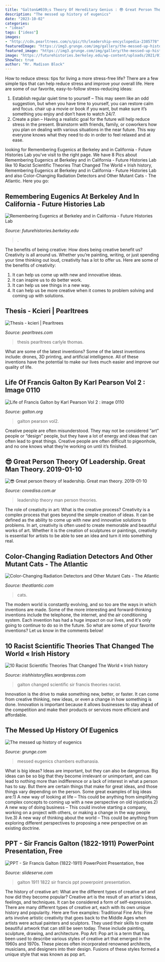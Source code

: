 ```yaml
---
title: "Galton&#039;s Theory Of Hereditary Genius : 😎 Great Person Theory Of Leadership. Great Man Theory. 2019-01-10"
description: "The messed up history of eugenics"
date: "2023-10-02"
categories:
- "ideas"
tags: ["ideas"]
images:
- "http://cdn.pearltrees.com/s/pic/th/leadership-encyclopedia-2385778"
featuredImage: "https://img3.grunge.com/img/gallery/the-messed-up-history-of-eugenics/the-us-considered-locally-operated-gas-chambers-for-euthanasia-1576870269.jpg"
featured_image: "https://img3.grunge.com/img/gallery/the-messed-up-history-of-eugenics/the-us-considered-locally-operated-gas-chambers-for-euthanasia-1576870269.jpg"
image: "https://futurehistories.berkeley.edu/wp-content/uploads/2021/01/iStock-473313016-2.jpg"
ShowToc: true
author: "Mr. Madison Block"
---
```



How to reduce stress: tips for living a more stress-free life?
There are a few simple tips that can help reduce stress and improve your overall life. Here are some of our favorite, easy-to-follow stress-reducing ideas: 
1. Establish regular quiet time to yourself – This may seem like an odd suggestion, but when you have time to yourself, you can restore calm and focus. chair up a movie or book if you want, but make sure it’s something you enjoy and don’t have to watch 24/7. 
2. Create a plan – Having a realistic goal for the future will help reduce stress in the present. Brainstorm with friends, family, or coworkers how you plan on dealing with various situations in the near future. This way everyone knows what they need to do in order to feel relaxed and at ease. 

	

		
looking for Remembering Eugenics at Berkeley and in California - Future Histories Lab you've visit to the right page. We have 8 Pics about Remembering Eugenics at Berkeley and in California - Future Histories Lab like 10 Racist Scientific Theories That Changed The World « Irish history, Remembering Eugenics at Berkeley and in California - Future Histories Lab and also Color-Changing Radiation Detectors and Other Mutant Cats - The Atlantic. Here you go:
		
    
## Remembering Eugenics At Berkeley And In California - Future Histories Lab

<img loading=lazy src="https://futurehistories.berkeley.edu/wp-content/uploads/2021/01/iStock-473313016-2.jpg" onerror="this.onerror=null;this.src='https://tse1.mm.bing.net/th?id=OIP.Y658ZzfkuqezJmawWBe1AAHaE6&amp;pid=15.1';" alt="Remembering Eugenics at Berkeley and in California - Future Histories Lab">

_Source: futurehistories.berkeley.edu_

>. 

	

The benefits of being creative: How does being creative benefit us?
Creativity is all around us. Whether you’re painting, writing, or just spending your time thinking out loud, creativity has a lot to offer us. Here are some of the benefits of creativity: 
1. It can help us come up with new and innovative ideas.
2. It can inspire us to do better work.
3. It can help us see things in a new way.
4. It can help us be more creative when it comes to problem solving and coming up with solutions.

    
## Thesis - Kcieri | Pearltrees

<img loading=lazy src="http://cdn.pearltrees.com/s/pic/th/leadership-encyclopedia-2385778" onerror="this.onerror=null;this.src='https://tse2.mm.bing.net/th?id=OIP.Fhq8HCyq6Z6SsXHwmhd1ugAAAA&amp;pid=15.1';" alt="Thesis - kcieri | Pearltrees">

_Source: pearltrees.com_

>thesis pearltrees carlyle thomas. 

	

What are some of the latest inventions?
Some of the latest inventions include: drones, 3D printing, and artificial intelligence. All of these inventions have the potential to make our lives much easier and improve our quality of life.

    
## Life Of Francis Galton By Karl Pearson Vol 2 : Image 0110

<img loading=lazy src="https://galton.org/galton/search/pearson/vol2/pages/vol2_0110.png" onerror="this.onerror=null;this.src='https://tse3.mm.bing.net/th?id=OIP.IBF4FUqcqBxEWdrwTlr7JAHaJd&amp;pid=15.1';" alt="Life of Francis Galton by Karl Pearson Vol 2 : image 0110">

_Source: galton.org_

>galton pearson vol2. 

	

Creative people are often misunderstood. They may not be considered “art” people or “design” people, but they have a lot of energy and ideas that can often lead to great things. Creative people are often difficult to pigeonhole, and no one knows what they’re working on until it’s finished.

    
## 😎 Great Person Theory Of Leadership. Great Man Theory. 2019-01-10

<img loading=lazy src="https://image.slidesharecdn.com/leadershiptheories2-160714104529/95/major-leadership-theories-6-638.jpg?cb=1468494159" onerror="this.onerror=null;this.src='https://tse4.mm.bing.net/th?id=OIP.CiWM9jCbmZ2LmOdoWl9lTgHaFj&amp;pid=15.1';" alt="😎 Great person theory of leadership. Great man theory. 2019-01-10">

_Source: covedisa.com.ar_

>leadership theory man person theories. 

	

The role of creativity in art: What is the creative process?
Creativity is a complex process that goes beyond the simple creation of ideas. It can be defined as the ability to come up with new and innovative solutions to problems. In art, creativity is often used to create memorable and beautiful works of art. Whether it is the creation of sculptures or paintings, creativity is essential for artists to be able to see an idea and turn it into something real.

    
## Color-Changing Radiation Detectors And Other Mutant Cats - The Atlantic

<img loading=lazy src="https://cdn.theatlantic.com/thumbor/p4RBWATuinFI3mnrB7n7D81UOy8=/8x233:3500x2052/960x500/https://cdn.theatlantic.com/media/img/mt/2015/09/RTR3MPCQ/original.jpg" onerror="this.onerror=null;this.src='https://tse2.mm.bing.net/th?id=OIP.aT0JcYFmNPEfk3_P4Qlk6wHaD2&amp;pid=15.1';" alt="Color-Changing Radiation Detectors and Other Mutant Cats - The Atlantic">

_Source: theatlantic.com_

>cats. 

	

The modern world is constantly evolving, and so too are the ways in which inventions are made. Some of the more interesting and forward-thinking inventions include the telephone, the internet, and the air conditioning system. Each invention has had a huge impact on our lives, and it's only going to continue to do so in the future. So what are some of your favorite inventions? Let us know in the comments below!

    
## 10 Racist Scientific Theories That Changed The World « Irish History

<img loading=lazy src="http://i2.wp.com/listverse.com/wp-content/uploads/2014/11/Galton.jpg?resize=632%2C356" onerror="this.onerror=null;this.src='https://tse1.mm.bing.net/th?id=OIP.L0E-qUgLjvGNkI8ejc1whQHaEL&amp;pid=15.1';" alt="10 Racist Scientific Theories That Changed The World « Irish history">

_Source: irishhistoryfiles.wordpress.com_

>galton changed scientific sir francis theories racist. 

	

Innovation is the drive to make something new, better, or faster. It can come from creative thinking, new ideas, or even a change in how something is done. Innovation is important because it allows businesses to stay ahead of the competition and make their products or services more efficient and affordable.

    
## The Messed Up History Of Eugenics

<img loading=lazy src="https://img3.grunge.com/img/gallery/the-messed-up-history-of-eugenics/the-us-considered-locally-operated-gas-chambers-for-euthanasia-1576870269.jpg" onerror="this.onerror=null;this.src='https://tse4.mm.bing.net/th?id=OIP.buOVBNCiR4EXrVY9v_xmYQHaEK&amp;pid=15.1';" alt="The messed up history of eugenics">

_Source: grunge.com_

>messed eugenics chambers euthanasia. 

	

What is big ideas?
Ideas are important, but they can also be dangerous. Big ideas can be so big that they become irrelevant or unimportant, and can lead to nothing more than indifference or a lack of interest in what a person has to say. But there are certain things that make for great ideas, and those things vary depending on the person. Some great examples of big ideas are:1) A new way of looking at life – This could be anything from simplifying complex concepts to coming up with a new perspective on old injustices.2) A new way of doing business – This could involve starting a company, working on a project with others, or making a change in the way people live.3) A new way of thinking about the world – This could be anything from exploring different perspectives to proposing a new perspective on an existing doctrine.

    
## PPT - Sir Francis Galton (1822-1911) PowerPoint Presentation, Free

<img loading=lazy src="https://image2.slideserve.com/5338056/charles-spearman-1863-1945-l.jpg" onerror="this.onerror=null;this.src='https://tse3.mm.bing.net/th?id=OIP.vDnZsgg5Jeqicr7YIo5EjQHaFj&amp;pid=15.1';" alt="PPT - Sir Francis Galton (1822-1911) PowerPoint Presentation, free">

_Source: slideserve.com_

>galton 1911 1822 sir francis ppt powerpoint presentation. 

	

The history of creative art: What are the different types of creative art and how did they become popular?
Creative art is the result of an artist's ideas, feelings, and techniques. It can be considered a form of self-expression. There are many different types of creative art, each with its own unique history and popularity. Here are five examples:
Traditional Fine Arts: Fine arts involve artistic creativity that goes back to the Middle Ages when artists were actual painters and sculptors. They used their skills to create beautiful artwork that can still be seen today. These include painting, sculpture, drawing, and architecture. Pop Art: Pop art is a term that has been used to describe various styles of creative art that emerged in the 1960s and 1970s. These pieces often incorporated renowned architects, musicians, and designers into their design. Fusions of these styles formed a unique style that was known as pop art.

